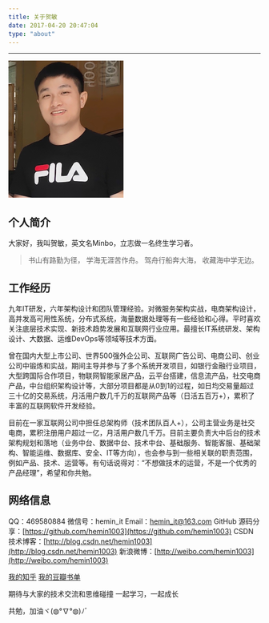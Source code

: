 ```yaml
---
title: 关于贺敏
date: 2017-04-20 20:47:04
type: "about"
---
```

***
![avatar](../uploads/avatar.png)

## 个人简介

大家好，我叫贺敏，英文名Minbo，立志做一名终生学习者。

>书山有路勤为径，
学海无涯苦作舟。
驾舟行船奔大海，
收藏海中学无边。

## 工作经历

九年IT研发，六年架构设计和团队管理经验。对微服务架构实战，电商架构设计，高并发高可用性系统，分布式系统，海量数据处理等有一些经验和心得。平时喜欢关注底层技术实现、新技术趋势发展和互联网行业应用。最擅长IT系统研发、架构设计、大数据、运维DevOps等领域等技术方面。

曾在国内大型上市公司、世界500强外企公司、互联网广告公司、电商公司、创业公司中锻炼和实战，期间主导并参与了多个系统开发项目，如银行金融行业项目，大型跨国际合作项目，物联网智能家居产品，云平台搭建，信息流产品，社交电商产品，中台组织架构设计等，大部分项目都是从0到1的过程，如日均交易量超过三十亿的交易系统，月活用户数几千万的互联网产品等（日活五百万+），累积了丰富的互联网软件开发经验。

目前在一家互联网公司中担任总架构师（技术团队百人+），公司主营业务是社交电商，累积注册用户超过一亿，月活用户数几千万。目前主要负责大中后台的技术架构规划和落地（业务中台、数据中台、技术中台、基础服务、智能客服、基础架构、智能运维、数据库、安全、IT等方向），也会参与到一些相关联的职责范围，例如产品、技术、运营等。有句话说得对：“不想做技术的运营，不是一个优秀的产品经理”，希望和你共勉。

## 网络信息

QQ：469580884
微信号：hemin_it
Email：hemin_it@163.com
GitHub 源码分享：[https://github.com/hemin1003](https://github.com/hemin1003)
CSDN 技术博客：[http://blog.csdn.net/hemin1003](http://blog.csdn.net/hemin1003)
新浪微博：[http://weibo.com/hemin1003](http://weibo.com/hemin1003)

[我的知乎](https://www.zhihu.com/people/hemin1003/activities)
[我的豆瓣书单](https://book.douban.com/people/hemin1003/)


期待与大家的技术交流和思维碰撞
一起学习，一起成长

共勉，加油ヾ(◍°∇°◍)ﾉﾞ

